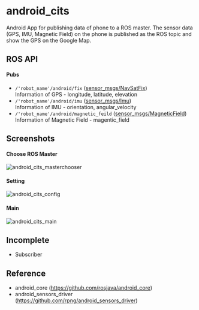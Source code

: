 # android_cits

Android App for publishing data of phone to a ROS master. 
The sensor data (GPS, IMU, Magnetic Field) on the phone is published as the ROS topic and show the GPS on the Google Map.

## ROS API
#### Pubs
* ```/'robot_name'/android/fix``` ([sensor_msgs/NavSatFix](http://docs.ros.org/en/melodic/api/sensor_msgs/html/msg/NavSatFix.html))  
  Information of GPS - longitude, latitude, elevation
* ```/'robot_name'/android/imu``` ([sensor_msgs/Imu](http://docs.ros.org/en/melodic/api/sensor_msgs/html/msg/Imu.html))  
  Information of IMU - orientation, angular_velocity
* ```/'robot_name'/android/magnetic_feild``` ([sensor_msgs/MagneticField](http://docs.ros.org/en/melodic/api/sensor_msgs/html/msg/MagneticField.html))  
  Information of Magnetic Field - magentic_field  
  
## Screenshots
#### Choose ROS Master
![android_cits_masterchooser](https://user-images.githubusercontent.com/31130917/203456917-3aa2c87d-956b-4ce8-8cc9-487450f0e5f8.png)

#### Setting
![android_cits_config](https://user-images.githubusercontent.com/31130917/203457034-6003327b-f723-4348-bcf1-4945ee28a804.png)

#### Main
![android_cits_main](https://user-images.githubusercontent.com/31130917/203457054-ea52f957-535a-4d4f-8ecf-d25f7f1871f7.png)

## Incomplete
* Subscriber

## Reference
* android_core (https://github.com/rosjava/android_core)
* android_sensors_driver (https://github.com/rpng/android_sensors_driver)
